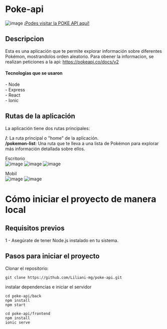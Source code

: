 # Poke-api
![image](https://github.com/Liliani-mg/poke-api/assets/80003324/7e4e14da-47ab-42ea-8ea8-685043ff4a27)
<a href="https://poke-api-liliani-mg.vercel.app/">¡Podes visitar la POKE API aquí!</a>


## Descripcion
Esta es una aplicación que te permite explorar información sobre diferentes Pokémon, mostrandolos orden aleatorio.
Para obener la informacion, se realizan peticiones a la api:  https://pokeapi.co/docs/v2

<h4>Tecnologias que se usaron </h4>
 - Node <br/>
 - Express <br/>
 - React <br/>
 - Ionic <br/>

 

## Rutas de la aplicación
La aplicación tiene dos rutas principales:

<b>/</b>: La ruta principal o "home" de la aplicación. <br/>
<b>/pokemon-list</b>: Una ruta que te lleva a una lista de Pokémon para explorar más información detallada sobre ellos.<br/>

Escritorio <br/>
![image](https://github.com/Liliani-mg/poke-api/assets/80003324/40e6e057-73ed-44d9-a435-f89171554ecd)
![image](https://github.com/Liliani-mg/poke-api/assets/80003324/900b86d5-de52-43ec-9603-409baba3ec53)
![image](https://github.com/Liliani-mg/poke-api/assets/80003324/f8a013e9-2724-41f3-8b7e-e7060833526b)

Mobil <br/>
![image](https://github.com/Liliani-mg/poke-api/assets/80003324/05d8effb-a4ba-4327-9649-1e732455d982)
![image](https://github.com/Liliani-mg/poke-api/assets/80003324/d801a4ee-e597-4c20-aa93-1fa8ca4b963a)

# Cómo iniciar el proyecto de manera local
<h2> Requisitos previos</h2>
 1 - Asegúrate de tener Node.js instalado en tu sistema.

<h2> Pasos para iniciar el proyecto </h2>
Clonar el repositorio:

```
git clone https://github.com/Liliani-mg/poke-api.git
```

instalar dependencias e iniciar el servidor
```
cd poke-api/back
npm install
npm start

cd poke-api/frontend
npm install
ionic serve

```
